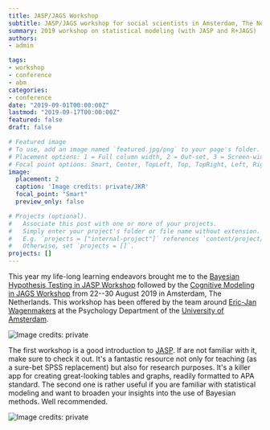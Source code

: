 ```yaml
---
title: JASP/JAGS Workshop
subtitle: JASP/JAGS workshop for social scientists in Amsterdam, The Netherlands (22--30 Aug 2019)
summary: 2019 workshop on statistical modeling (with JASP and R+JAGS)
authors:
- admin

tags:
- workshop
- conference
- abm
categories:
- conference
date: "2019-09-01T00:00:00Z"
lastmod: "2019-09-17T00:00:00Z"
featured: false
draft: false

# Featured image
# To use, add an image named `featured.jpg/png` to your page's folder.
# Placement options: 1 = Full column width, 2 = Out-set, 3 = Screen-width
# Focal point options: Smart, Center, TopLeft, Top, TopRight, Left, Right, BottomLeft, Bottom, BottomRight
image:
  placement: 2
  caption: 'Image credits: private/JKR'
  focal_point: "Smart"
  preview_only: false

# Projects (optional).
#   Associate this post with one or more of your projects.
#   Simply enter your project's folder or file name without extension.
#   E.g. `projects = ["internal-project"]` references `content/project/deep-learning/index.md`.
#   Otherwise, set `projects = []`.
projects: []
---
```

This year my life-long learning endeavors brought me to the [Bayesian Hypothesis Testing in JASP Workshop](https://jasp-stats.org/workshop/) followed by the [Cognitive Modeling in JAGS Workshop](https://jasp-stats.org/jags-workshop/) from 22--30 August 2019 in Amsterdam, The Netherlands. This workshop has been offered by the team around [Eric-Jan Wagenmakers](http://www.ejwagenmakers.com/) at the Psychology Department of the [University of Amsterdam](https://www.google.com/maps/place/University+of+Amsterdam+%E2%80%93+Department+of+Psychology/@52.3637254,4.9105367,17z/data=!3m1!4b1!4m5!3m4!1s0x47c609975f6d9e49:0xedd3bbc02e7b98ed!8m2!3d52.3637254!4d4.9127254).

![Image credits: private](/img/Amsterdam_1.jpg)


The first workshop is a good introduction to [JASP](https://jasp-stats.org/). If are not familiar with it, make sure to check it out. It's a fantastic resource not only for teaching (as a sure-bet SPSS replacement) but also for research purposes. It's a killer app for creating great-looking tables and graphs, readily formatted to APA standard. The second one is rather useful if you are familiar with statistical modeling and want to broaden your insights into the use of Bayesian methods. Well recommended.

![Image credits: private](/img/Amsterdam_2.jpg)
